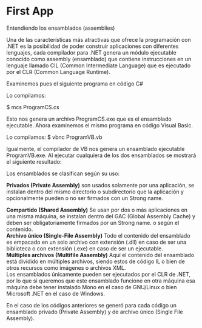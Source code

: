 # First App
Entendiendo los ensamblados (assemblies)

Una de las características más atractivas que ofrece la programación con .NET es la posibilidad de poder construir aplicaciones con diferentes lenguajes, cada compilador para .NET genera un módulo ejecutable conocido como assembly (ensamblado) que contiene instrucciones en un lenguaje llamado CIL (Common Intermediate Language) que es ejecutado por el CLR (Common Language Runtime).

Examinemos pues el siguiente programa en código C#

Lo compilamos:

$ mcs ProgramCS.cs

Esto nos genera un archivo ProgramCS.exe que es el ensamblado ejecutable.
Ahora examinemos el mismo programa en código Visual Basic.

Lo compilamos:
$ vbnc ProgramVB.vb


Igualmente, el compilador de VB nos genera un ensamblado ejecutable ProgramVB.exe.
Al ejecutar cualquiera de los dos ensamblados se mostrará el siguiente resultado:

Los ensamblados se clasifican según su uso:

<b>Privados (Private Assembly)</b> son usados solamente por una aplicación, se instalan dentro del mismo directorio o subdirectorio que la aplicación y opcionalmente pueden o no ser firmados con un Strong name.

<b>Compartido (Shared Assembly)</b> Se usan por dos o más aplicaciones en una misma máquina, se instalan dentro del GAC (Global Assembly Cache) y deben ser obligatoriamente firmados por un Strong name.
o según el contenido.</br>
<b>Archivo único (Single-File Assembly)</b> Todo el contenido del ensamblado es empacado en un solo archivo con extensión (.dll) en caso de ser una biblioteca o con extensión (.exe) en caso de ser un ejecutable.</br>
<b>Múltiples archivos (Multifile Assembly)</b> Aquí el contenido del ensamblado está dividido en múltiples archivos, siendo estos de código IL o bien de otros recursos como imágenes o archivos XML.</br>
Los ensamblados únicamente pueden ser ejecutados por el CLR de .NET, por lo que si queremos que este ensamblado funcione en otra máquina esa máquina debe tener instalado Mono en el caso de GNU/Linux o bien Microsoft .NET en el caso de Windows.


En el caso de los códigos anteriores se generó para cada código un ensamblado privado (Private Assembly) y de archivo único (Single File Assembly).
